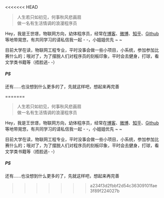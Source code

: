 <<<<<<< HEAD
> 人生若只如初见，何事秋风悲画扇  
> 做一名有生活情调的浪漫程序员

Hey，我是王世璟，物联网方向，幼体程序员，经常在[博客](https://distan.github.io/)、[微博](http://weibo.com/7Shepherd)、[知乎](https://www.zhihu.com/people/wang-shi-jing-24/activities)、[Github](https://github.com/distan) 等地带晃悠，有共同学习的请私信我一起 - -，小姐姐优先  ~ ~


目前大学在读，物联网工程专业，平时没事会做一些小项目，小系统，参加参加比赛什么的；哦对了，为了摆脱人们对程序员的刻板印象，平时会去健身，打球，看文学类书籍等（捂脸逃- -）


##### PS
还有......也没想到什么更多的了，先就这样吧，想起来再完善

=======
> 人生若只如初见，何事秋风悲画扇  
> 做一名有生活情调的浪漫程序员

Hey，我是王世璟，物联网方向，幼体程序员，经常在[博客](https://distan.github.io/)、[微博](http://weibo.com/7Shepherd)、[知乎](https://www.zhihu.com/people/wang-shi-jing-24/activities)、[Github](https://github.com/distan) 等地带晃悠，有共同学习的请私信我一起 - -，小姐姐优先  ~ ~


目前大学在读，物联网工程专业，平时没事会做一些小项目，小系统，参加参加比赛什么的；哦对了，为了摆脱人们对程序员的刻板印象，平时会去健身，打球，看文学类书籍等（捂脸逃- -）


##### PS
还有......也没想到什么更多的了，先就这样吧，想起来再完善

>>>>>>> a234f3d2fbbf2d54c36309101fae3f89f224027b
